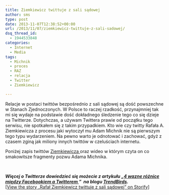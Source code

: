 ```yaml
---
title: Ziemkiewicz twittuje z sali sądowej
author: sms
type: post
date: 2013-11-07T12:38:52+00:00
url: /2013/11/07/ziemkiewicz-twittuje-z-sali-sadowej/
dsq_thread_id:
  - 1944533848
categories:
  - Internet
  - Media
tags:
  - Michnik
  - proces
  - RAZ
  - relacja
  - Twitter
  - Ziemkiewicz

---
```

Relacje w postaci twittów bezpośrednio z sali sądowej są dość powszechne w Stanach Zjednoczonych. W Polsce to raczej rzadkość, przynajmniej tak mi się wydaje na podstawie dość dokładnego śledzenie tego co się dzieje na Twitterze. Dotychczas, a używam Twittera prawie od początku tego serwisu, nie spotkałem się z takim przypadkiem. Kto wie czy twitty Rafała A. Ziemkiewicza z procesu jaki wytoczył mu Adam Michnik nie są pierwszym tego typu wydarzeniem. Na pewno warto je odnotować i zachować, gdyż z czasem zginą jak miliony innych twittów w czeluściach internetu.

Poniżej zapis twittów <a title="Konto Rafaa A. Yiemkiewicya na Twitterye" href="http://twitter.com/R_A_Ziemkiewicz" target="_blank">Ziemkiewicza </a>oraz wideo w którym czyta on co smakowitsze fragmenty pozwu Adama Michnika.

<!--more-->

&nbsp;

<div class="storify">
</div>

<div class="storify">
</div>

<div class="storify">
  <strong><em>Więcej o Twitterze dowiedzieć się możecie z artykułu &#8222;<a href="http://blog.trendbirds.pl/4-wazne-roznice-miedzy-facebookiem-twitterem/" target="_blank">4 wazne różnice między Facebookiem a Twitterem </a>&#8221;  na blogu <a href="http://blog.trendbirds.pl">TrendBirds</a>.</em></strong><br /> 
  
  <noscript>
    [<a href="//storify.com/dziennikarz/rafa-ziemkiewicz-twittuje-z-sali-s-dowej" target="_blank">View the story &#8222;Rafał Ziemkiewicz twittuje z sali sądowej&#8221; on Storify</a>]
  </noscript>
</div>